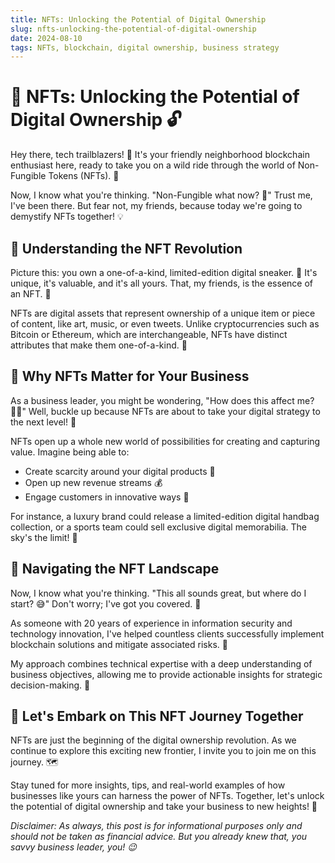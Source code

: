 ```yaml
---
title: NFTs: Unlocking the Potential of Digital Ownership
slug: nfts-unlocking-the-potential-of-digital-ownership
date: 2024-08-10
tags: NFTs, blockchain, digital ownership, business strategy
---
```


# 🌟 NFTs: Unlocking the Potential of Digital Ownership 🔓

Hey there, tech trailblazers! 👋 It's your friendly neighborhood blockchain enthusiast here, ready to take you on a wild ride through the world of Non-Fungible Tokens (NFTs). 🎢

Now, I know what you're thinking. "Non-Fungible what now? 🤔" Trust me, I've been there. But fear not, my friends, because today we're going to demystify NFTs together! 💡

## 📌 Understanding the NFT Revolution

Picture this: you own a one-of-a-kind, limited-edition digital sneaker. 👟 It's unique, it's valuable, and it's all yours. That, my friends, is the essence of an NFT. 🎨

NFTs are digital assets that represent ownership of a unique item or piece of content, like art, music, or even tweets. Unlike cryptocurrencies such as Bitcoin or Ethereum, which are interchangeable, NFTs have distinct attributes that make them one-of-a-kind. 💎

## 📌 Why NFTs Matter for Your Business

As a business leader, you might be wondering, "How does this affect me? 🤷‍♂️" Well, buckle up because NFTs are about to take your digital strategy to the next level! 🚀

NFTs open up a whole new world of possibilities for creating and capturing value. Imagine being able to:

- Create scarcity around your digital products 💸
- Open up new revenue streams 💰
- Engage customers in innovative ways 🤝

For instance, a luxury brand could release a limited-edition digital handbag collection, or a sports team could sell exclusive digital memorabilia. The sky's the limit! 🌌

## 📌 Navigating the NFT Landscape

Now, I know what you're thinking. "This all sounds great, but where do I start? 😅" Don't worry; I've got you covered. 🙌

As someone with 20 years of experience in information security and technology innovation, I've helped countless clients successfully implement blockchain solutions and mitigate associated risks. 💪

My approach combines technical expertise with a deep understanding of business objectives, allowing me to provide actionable insights for strategic decision-making. 🎯

## 📌 Let's Embark on This NFT Journey Together

NFTs are just the beginning of the digital ownership revolution. As we continue to explore this exciting new frontier, I invite you to join me on this journey. 🗺️

Stay tuned for more insights, tips, and real-world examples of how businesses like yours can harness the power of NFTs. Together, let's unlock the potential of digital ownership and take your business to new heights! 🌟

*Disclaimer: As always, this post is for informational purposes only and should not be taken as financial advice. But you already knew that, you savvy business leader, you! 😉*